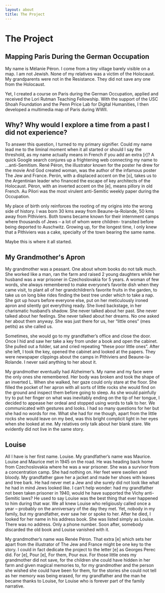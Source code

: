 ```yaml
---
layout: about
title: The Project
---
```




<div class= "banner banner-about"></div>


# The Project

## Mapping Paris During the German Occupation

My name is Mélanie Péron. I come from a tiny village barely visible on a map. I am not Jewish. None of my relatives was a victim of the Holocaust. My grandparents were not in the Resistance. They did not save any one from the Holocaust.

Yet, I created a course on Paris during the German Occupation, applied and received the Lori Rutman Teaching Fellowship. With the support of the USC Shoah Foundation and the Penn Price Lab for Digital Humanities, I then developed a multimedia map of Paris during WWII.  

## Why? Why would I explore a time from a past I did not experience?

To answer this question, I turned to my primary signifier. Could my name lead me to the liminal moment when it all started or should I say the threshold, as my name actually means in French if you add an extra [r]? A quick Google search conjures up a frightening web connecting my name to …anti-Semitism. René Péron, the illustrator known for the poster he drew for the movie And God created woman, was the author of the infamous poster The Jew and France. Perón, with a displaced accent on the [o], takes us to the Argentinian leader who financed the escape of key architects of the Holocaust. Pèron, with an inverted accent on the [e], means pillory in old French. Au Pilori was the most virulent anti-Semitic weekly paper during the Occupation.

My place of birth only reinforces the rooting of my origins into the wrong side of history. I was born 30 kms away from Beaune-la-Rolande, 50 kms away from Pithiviers. Both towns became known for their internment camps where thousands of Jews – a lot of whom were children- transited before being deported to Auschwitz. Growing up, for the longest time, I only knew that a Pithiviers was a cake, specialty of the town bearing the same name.

Maybe this is where it all started.

## My Grandmother's Apron 

My grandmother was a peasant. One about whom books do not talk much. She worked like a man, ran the farm and raised 2 young daughters while her husband was a war prisoner in Czechoslovakia for 5 years. A woman of few words, she always remembered to make everyone’s favorite dish when they came visit, to plant all of her grandchildren’s favorite fruits in the garden, to take us on long bike rides finding the best tree under which to take a nap. She got up hours before everyone else, put on her meticulously ironed apron and silently got everything ready. She lived backstage, in her charismatic husband’s shadow. She never talked about her past. She never talked about her feelings. She never talked about her dreams. No one asked her about them anyway. She was just there for us, her “little ones” (mes petits) as she called us.

Sometimes, she would go to my grandfather’s office and close the door. Once I hid and saw her take a key from under a book and open the cabinet. She pulled out a folder, sat and cried repeating “these poor little ones”. After she left, I took the key, opened the cabinet and looked at the papers. They were newspaper clippings about the camps in Pithiviers and Beaune-la-Rolande. I never said anything to her about it.

My grandmother eventually had Alzheimer’s. My name and my face were the only ones she remembered. Her body was broken and took the shape of an inverted L. When she walked, her gaze could only stare at the floor. She filled the pocket of her apron with all sorts of little rocks she would find on the ground and inspect them before going to sleep. As she would painfully try to put her finger on what was inevitably ending on the tip of her tongue, I decided to appease her ordeal and stopped using words to talk to her. We communicated with gestures and looks. I had so many questions for her but she had no words for me. What she had for me though, apart from the little rocks she would leave on my bed, was this bright complicit light in her eyes when she looked at me. My relatives only talk about her blank stare. We evidently did not live in the same story.

## Louise 

All I have is her first name. Louise. My grandfather’s name was Maurice. Louise and Maurice met in 1945 on the road. He was heading back home from Czechoslovakia where he was a war prisoner. She was a survivor from a concentration camp. She had nothing on. Her feet were swollen and bloody. My grandfather gave her a jacket and made her shoes with leaves and tree bark. He had never met a Jew and she surely did not look like what he had in mind Jews looked like. I can’t help wonder: had my grandfather not been taken prisoner in 1940, would he have supported the Vichy anti-Semitic laws? He used to say Louise was the best thing that ever happened to him during that war. We all knew Louise who religiously called once a year – probably on the anniversary of the day they met. Yet, nobody in my family, but my grandfather, ever saw her or spoke to her. After he died, I looked for her name in his address book. She was listed simply as Louise. There was no address. Only a phone number. Soon after, somebody discarded the old book and Louise vanished with it.

My grandmother’s name was Renée Péron. That extra [e] which sets her apart from the illustrator of The Jew and France might be one key to the story. I could in fact dedicate the project to the letter [e] as Georges Perec did. For [e], Pour [e], For them, Pour eux. For those little ones my grandmother did not save, for the children she could have hidden in her farm and given magical memories to, for my grandmother and the person she wished she could have been for them, for the stories she could not tell as her memory was being erased, for my grandfather and the man he became thanks to Louise, for Louise who is forever part of the family narrative.

